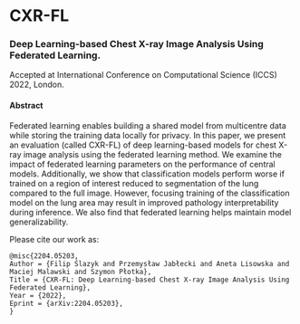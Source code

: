 # CXR-FL

### Deep Learning-based Chest X-ray Image Analysis Using Federated Learning.

Accepted at International Conference on Computational Science (ICCS) 2022, London.

#### Abstract

Federated learning enables building a shared model from multicentre data while storing the training data locally for privacy. In this paper, we present an evaluation (called CXR-FL) of deep learning-based models for chest X-ray image analysis using the federated learning method. We examine the impact of federated learning parameters on the performance of central models. Additionally, we show that classification models perform worse if trained on a region of interest reduced to segmentation of the lung compared to the full image. However, focusing training of the classification model on the lung area may result in improved pathology interpretability during inference. We also find that federated learning helps maintain model generalizability. 

Please cite our work as:

```
@misc{2204.05203,
Author = {Filip Ślazyk and Przemysław Jabłecki and Aneta Lisowska and Maciej Malawski and Szymon Płotka},
Title = {CXR-FL: Deep Learning-based Chest X-ray Image Analysis Using Federated Learning},
Year = {2022},
Eprint = {arXiv:2204.05203},
}
```

